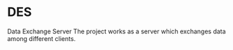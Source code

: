 # DES
Data Exchange Server
The project works as a server which exchanges data among different clients.
